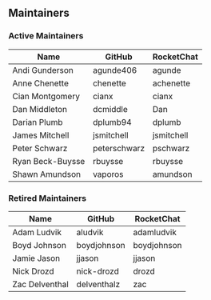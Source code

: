 ## Maintainers

### Active Maintainers
| Name | GitHub | RocketChat |
| --- | --- | --- |
| Andi Gunderson | agunde406 | agunde |
| Anne Chenette | chenette | achenette |
| Cian Montgomery | cianx | cianx |
| Dan Middleton | dcmiddle | Dan |
| Darian Plumb | dplumb94 | dplumb |
| James Mitchell | jsmitchell | jsmitchell |
| Peter Schwarz | peterschwarz | pschwarz |
| Ryan Beck-Buysse | rbuysse | rbuysse |
| Shawn Amundson | vaporos | amundson |

### Retired Maintainers
| Name | GitHub | RocketChat |
| --- | --- | --- |
| Adam Ludvik | aludvik | adamludvik |
| Boyd Johnson | boydjohnson | boydjohnson |
| Jamie Jason | jjason | jjason |
| Nick Drozd | nick-drozd | drozd |
| Zac Delventhal | delventhalz | zac |

